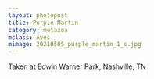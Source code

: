 ```yaml
---
layout: photopost
title: Purple Martin
category: metazoa
mclass: Aves
mimage: 20210505_purple_martin_1_s.jpg
---
```


Taken at Edwin Warner Park, Nashville, TN
